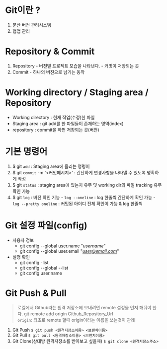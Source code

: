 # Git이란 ?
  1. 분산 버전 관리시스템
  2. 협업 관리 

# Repository & Commit 
  1. Repository
    - 버전별 프로젝트 모습을 나타낸다.
    - 커밋이 저장되는 곳
  2. Commit
    - 하나의 버젼으로 남기는 동작

# Working directory / Staging area / Repository
  - Working directory : 현재 작업(수정)한 파일
  - Staging area : git add를 한 파일들이 존재하는 영역(index)
  - repository : commit을 하면 저장되는 곳(버전)

# 기본 명령어
  1. $ git `add` <file> : Staging area에 올리는 명령어
  2. $ git `commit` -m '<커밋메시지>' : 간단하게 변경사항을 나타낼 수 있도록 명확하게 작성
  3. $ git `status` : staging area에 있는지 유무 및 working dir의 파일 tracking 유무 확인 가능
  4. $ git `log` : 버전 확인 기능 
    - `log --oneline` : log 한줄씩 간단하게 확인 가능
    - `log --pretty oneline` : 커밋된 아이디 전체 확인이 가능 & log 한줄씩

# Git 설정 파일(config)
  - 사용자 정보 
    * git config --global user.name "*username*"
    * git config --global user.email "*user@email.com*"
  - 설정 확인
    * git config -list
    * git config --global --list
    * git config user.name

# Git Push & Pull 
  > 로컬에서 Github라는 원격 저장소에 보내려면 remote 설정을 먼저 해줘야 한다.
  > git remote add origin Github_Repository_Url </br>
    `origin`: 최초로 remote 할때 origin이라는 이름을 쓰는것이 관례
  
  1. Git Push
  ```$ git push <원격저장소이름> <브랜치이름>```
  2. Git Pull
  ```$ git pull <원격저장소이름> <브랜치이름>```
  3. Git Clone(상대방 원격저장소를 받아보고 싶을때) 
  ```$ git clone <원격저장소주소>```
  

  
